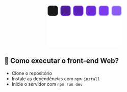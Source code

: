 <p align="center">
  <img src="../.github/habits.svg" />
</p>

## 🎲 Como executar o front-end Web?

- Clone o repositório
- Instale as dependências com `npm install`
- Inicie o servidor com `npm run dev`
